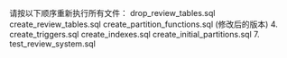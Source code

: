 请按以下顺序重新执行所有文件：
drop_review_tables.sql
create_review_tables.sql
create_partition_functions.sql (修改后的版本)
4. create_triggers.sql
create_indexes.sql
create_initial_partitions.sql
7. test_review_system.sql